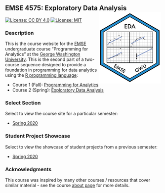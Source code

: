 
<!-- README.md is generated from README.Rmd. Please edit that file -->

## EMSE 4575: Exploratory Data Analysis <img src="images/eda_hex_sticker.png" align="right" width="200"/>

<!-- badges: start -->

[![License: CC
BY 4.0](https://img.shields.io/badge/License-CC%20BY%204.0-lightgrey.svg)](https://creativecommons.org/licenses/by/4.0/)
[![License:
MIT](https://img.shields.io/badge/License-MIT-yellow.svg)](https://opensource.org/licenses/MIT)
<!-- badges: end -->

### Description

This is the course website for the
[EMSE](https://www.emse.seas.gwu.edu/) undergraduate course “Programming
for Analytics” at the [George Washington
University](https://www.gwu.edu/). This is the second part of a
two-course sequence designed to provide a foundation in programming for
data analytics using the [R programming
language](https://www.r-project.org/):

  - Course 1 (Fall): [Programming for
    Analytics](http://p4a.seas.gwu.edu/)
  - Course 2 (Spring): [Exploratory Data
    Analysis](http://eda.seas.gwu.edu/)

### Select Section

Select to view the course site for a particular semester:

  - [Spring 2020](http://eda.seas.gwu.edu/2020-Spring/)

### Student Project Showcase

Select to view the showcase of student projects from a previous
semester:

  - [Spring 2020](http://eda.seas.gwu.edu/showcase-2020-spring.html)

### Acknowledgments

This course was inspired by many other courses / resources that cover
similar material - see the course [about
page](http://eda.seas.gwu.edu/about.html) for more details.
